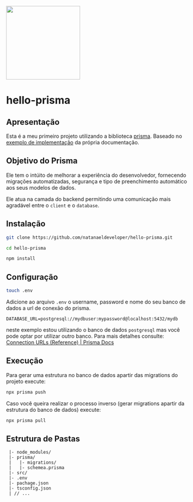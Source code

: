 <p>
<img src="https://website-v9.vercel.app/logo-dark.svg" width="200">
</p>
<h1>hello-prisma</h1>

## Apresentação

Esta é a meu primeiro projeto utilizando a biblioteca [prisma](https://www.prisma.io/). Baseado no [exemplo de implementação](https://www.prisma.io/docs/getting-started/quickstart) da própria documentação.

## Objetivo do Prisma

Ele tem o intúito de melhorar a experiência do desenvolvedor, fornecendo migrações automatizadas, segurança e tipo de preenchimento automático aos seus modelos de dados.

Ele atua na camada do backend permitindo uma comunicação mais agradável entre o `client` e o `database`.


## Instalação

```bash
git clone https://github.com/natanaeldeveloper/hello-prisma.git
```
```bash
cd hello-prisma
```
```bash
npm install
```

## Configuração 

```bash
touch .env
```

Adicione ao arquivo `.env` o username, password e nome do seu banco de dados a url de conexão do prisma.

```JS
DATABASE_URL=postgresql://mydbuser:mypassword@localhost:5432/mydb
```

neste exemplo estou utilizando o banco de dados `postgresql` mas você pode optar por utilizar outro banco. Para mais detalhes consulte: [Connection URLs (Reference) | Prisma Docs](https://www.prisma.io/docs/reference/database-reference/connection-urls)

## Execução

Para gerar uma estrutura no banco de dados apartir das migrations do projeto execute:
```bash
npx prisma push
```

Caso você queira realizar o processo inverso (gerar migrations apartir da estrutura do banco de dados) execute:
```bash
npx prisma pull
```

## Estrutura de Pastas

```JS
 |- node_modules/
 |- prisma/
 |   |- migrations/
 |   |- schemea.prisma
 |- src/
 |- .env
 |- pachage.json
 |- tsconfig.json
 | // ...
```
